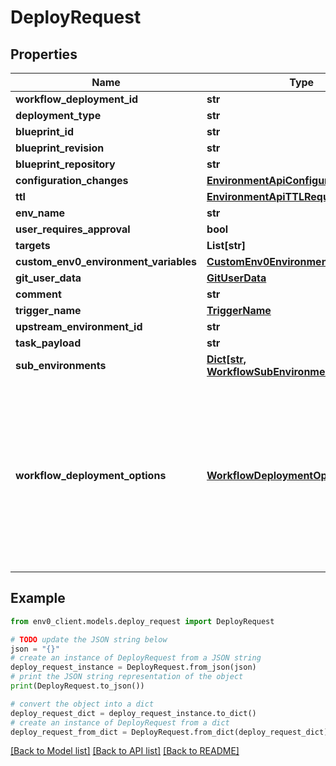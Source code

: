 # DeployRequest


## Properties

Name | Type | Description | Notes
------------ | ------------- | ------------- | -------------
**workflow_deployment_id** | **str** |  | [optional] 
**deployment_type** | **str** |  | [optional] 
**blueprint_id** | **str** |  | [optional] 
**blueprint_revision** | **str** |  | [optional] 
**blueprint_repository** | **str** |  | [optional] 
**configuration_changes** | [**EnvironmentApiConfigurationChanges**](EnvironmentApiConfigurationChanges.md) |  | [optional] 
**ttl** | [**EnvironmentApiTTLRequest**](EnvironmentApiTTLRequest.md) |  | [optional] 
**env_name** | **str** |  | [optional] 
**user_requires_approval** | **bool** |  | [optional] 
**targets** | **List[str]** |  | [optional] 
**custom_env0_environment_variables** | [**CustomEnv0EnvironmentVariables**](CustomEnv0EnvironmentVariables.md) |  | [optional] 
**git_user_data** | [**GitUserData**](GitUserData.md) |  | [optional] 
**comment** | **str** |  | [optional] 
**trigger_name** | [**TriggerName**](TriggerName.md) |  | [optional] 
**upstream_environment_id** | **str** |  | [optional] 
**task_payload** | **str** |  | [optional] 
**sub_environments** | [**Dict[str, WorkflowSubEnvironmentRequest]**](WorkflowSubEnvironmentRequest.md) |  | [optional] 
**workflow_deployment_options** | [**WorkflowDeploymentOptions**](WorkflowDeploymentOptions.md) | [Optional] Only applicable when running a Workflow Environment. Allows to run a partial Workflow, starting from a specific point in the pipeline. Or run a single sub-environment deploy/destroy. | [optional] 

## Example

```python
from env0_client.models.deploy_request import DeployRequest

# TODO update the JSON string below
json = "{}"
# create an instance of DeployRequest from a JSON string
deploy_request_instance = DeployRequest.from_json(json)
# print the JSON string representation of the object
print(DeployRequest.to_json())

# convert the object into a dict
deploy_request_dict = deploy_request_instance.to_dict()
# create an instance of DeployRequest from a dict
deploy_request_from_dict = DeployRequest.from_dict(deploy_request_dict)
```
[[Back to Model list]](../README.md#documentation-for-models) [[Back to API list]](../README.md#documentation-for-api-endpoints) [[Back to README]](../README.md)


